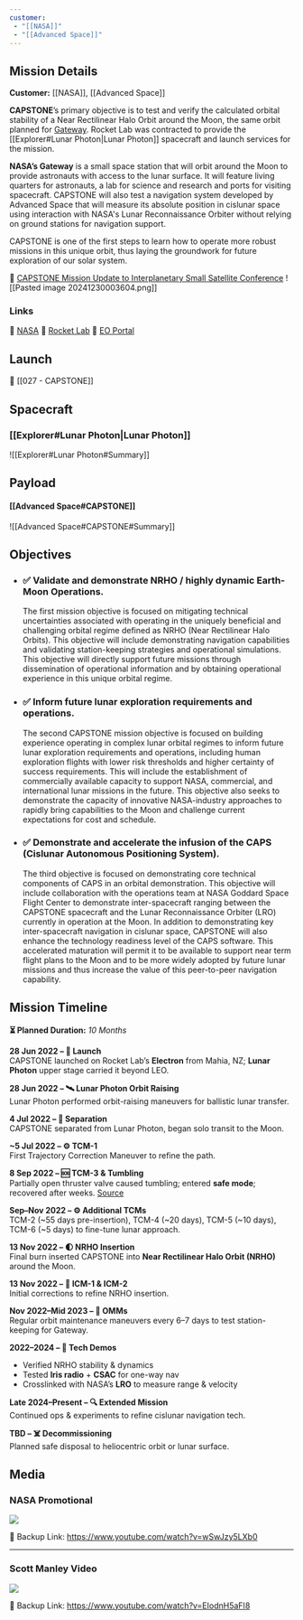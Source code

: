```yaml
---
customer: 
 - "[[NASA]]"
 - "[[Advanced Space]]"
---
```

## Mission Details

**Customer:** [[NASA]], [[Advanced Space]]

**CAPSTONE**’s primary objective is to test and verify the calculated orbital stability of a Near Rectilinear Halo Orbit around the Moon, the same orbit planned for [Gateway](https://www.nasa.gov/mission/gateway/). Rocket Lab was contracted to provide the [[Explorer#Lunar Photon|Lunar Photon]] spacecraft and launch services for the mission. 

**NASA’s Gateway** is a small space station that will orbit around the Moon to provide astronauts with access to the lunar surface. It will feature living quarters for astronauts, a lab for science and research and ports for visiting spacecraft. CAPSTONE will also test a navigation system developed by Advanced Space that will measure its absolute position in cislunar space using interaction with NASA's Lunar Reconnaissance Orbiter without relying on ground stations for navigation support.

CAPSTONE is one of the first steps to learn how to operate more robust missions in this unique orbit, thus laying the groundwork for future exploration of our solar system.

🔗 [CAPSTONE Mission Update to Interplanetary Small Satellite Conference](http://www.intersmallsatconference.com/past/2024/A.2%20-%20Gardner/Gardner%20CAPSTONE_ISSC%202024%2004_30_24.pdf)
![[Pasted image 20241230003604.png]]


### Links

🔗 [NASA](https://www.nasa.gov/mission/capstone/) 
🔗 [Rocket Lab](https://rocketlabcorp.com/missions/lunar/)
🔗 [EO Portal](https://www.eoportal.org/ftp/satellite-missions/c/Capstone_151021/Capstone.html)
## Launch

🚀 [[027 - CAPSTONE]]
## Spacecraft

### [[Explorer#Lunar Photon|Lunar Photon]]

![[Explorer#Lunar Photon#Summary]]

## Payload

#### [[Advanced Space#CAPSTONE]]

![[Advanced Space#CAPSTONE#Summary]]

## Objectives

- ### ✅ Validate and demonstrate NRHO / highly dynamic Earth-Moon Operations. 
	The first mission objective is focused on mitigating technical uncertainties associated with operating in the uniquely beneficial and challenging orbital regime defined as NRHO (Near Rectilinear Halo Orbits). This objective will include demonstrating navigation capabilities and validating station-keeping strategies and operational simulations. This objective will directly support future missions through dissemination of operational information and by obtaining operational experience in this unique orbital regime.
- ### ✅ Inform future lunar exploration requirements and operations. 
	The second CAPSTONE mission objective is focused on building experience operating in complex lunar orbital regimes to inform future lunar exploration requirements and operations, including human exploration flights with lower risk thresholds and higher certainty of success requirements. This will include the establishment of commercially available capacity to support NASA, commercial, and international lunar missions in the future. This objective also seeks to demonstrate the capacity of innovative NASA-industry approaches to rapidly bring capabilities to the Moon and challenge current expectations for cost and schedule.
- ### ✅ Demonstrate and accelerate the infusion of the CAPS (Cislunar Autonomous Positioning System). 
	The third objective is focused on demonstrating core technical components of CAPS in an orbital demonstration. This objective will include collaboration with the operations team at NASA Goddard Space Flight Center to demonstrate inter-spacecraft ranging between the CAPSTONE spacecraft and the Lunar Reconnaissance Orbiter (LRO) currently in operation at the Moon. In addition to demonstrating key inter-spacecraft navigation in cislunar space, CAPSTONE will also enhance the technology readiness level of the CAPS software. This accelerated maturation will permit it to be available to support near term flight plans to the Moon and to be more widely adopted by future lunar missions and thus increase the value of this peer-to-peer navigation capability.

## Mission Timeline

**⏳ Planned Duration:** *10 Months*

**28 Jun 2022 – 🚀 Launch**  
CAPSTONE launched on Rocket Lab’s **Electron** from Mahia, NZ; **Lunar Photon** upper stage carried it beyond LEO.

**28 Jun 2022 – 🛰️ Lunar Photon Orbit Raising**  
Lunar Photon performed orbit-raising maneuvers for ballistic lunar transfer.

**4 Jul 2022 – 🔄 Separation**  
CAPSTONE separated from Lunar Photon, began solo transit to the Moon.

**~5 Jul 2022 – ⚙️ TCM-1**  
First Trajectory Correction Maneuver to refine the path.

**8 Sep 2022 – 🆘 TCM-3 & Tumbling**  
Partially open thruster valve caused tumbling; entered **safe mode**; recovered after weeks. [Source](https://advancedspace.com/capstone-mission-recovery-success-update/)

**Sep–Nov 2022 – ⚙️ Additional TCMs**  
TCM-2 (~55 days pre-insertion), TCM-4 (~20 days), TCM-5 (~10 days), TCM-6 (~5 days) to fine-tune lunar approach.

**13 Nov 2022 – 🌓 NRHO Insertion**  
Final burn inserted CAPSTONE into **Near Rectilinear Halo Orbit (NRHO)** around the Moon.

**13 Nov 2022 – 🔧 ICM-1 & ICM-2**  
Initial corrections to refine NRHO insertion.

**Nov 2022–Mid 2023 – 🔄 OMMs**  
Regular orbit maintenance maneuvers every 6–7 days to test station-keeping for Gateway.

**2022–2024 – 📡 Tech Demos**  
- Verified NRHO stability & dynamics  
- Tested **Iris radio** + **CSAC** for one-way nav  
- Crosslinked with NASA’s **LRO** to measure range & velocity

**Late 2024–Present – 🔍 Extended Mission**  
Continued ops & experiments to refine cislunar navigation tech.

**TBD – ☠️ Decommissioning**  
Planned safe disposal to heliocentric orbit or lunar surface.

## Media

### NASA Promotional
![](https://www.youtube.com/watch?v=wSwJzy5LXb0)

🔗 Backup Link: https://www.youtube.com/watch?v=wSwJzy5LXb0

---
### Scott Manley Video
![](https://www.youtube.com/watch?v=EIodnH5aFI8)

🔗 Backup Link: https://www.youtube.com/watch?v=EIodnH5aFI8